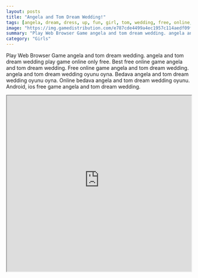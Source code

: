 ```yaml
---
layout: posts
title: "Angela and Tom Dream Wedding!"
tags: [angela, dream, dress, up, fun, girl, tom, wedding, free, online, games, oyna, game, free, games, play, play, games]
image: "https://img.gamedistribution.com/e787cde4499a4ec1957c114aedf09f17.jpg"
summary: "Play Web Browser Game angela and tom dream wedding. angela and tom dream wedding play game online only free. Best free online game angela and tom dream wedding. Free online game angela and tom dream wedding. angela and tom dream wedding oyunu oyna. Bedava angela and tom dream wedding oyunu oyna. Online bedava angela and tom dream wedding oyunu. Android, ios free game angela and tom dream wedding."
category: "Girls"
---
```


Play Web Browser Game angela and tom dream wedding. angela and tom dream wedding play game online only free. Best free online game angela and tom dream wedding. Free online game angela and tom dream wedding. angela and tom dream wedding oyunu oyna. Bedava angela and tom dream wedding oyunu oyna. Online bedava angela and tom dream wedding oyunu. Android, ios free game angela and tom dream wedding.

<iframe width="100%" height="480px;" src="https://html5.gamedistribution.com/e787cde4499a4ec1957c114aedf09f17/"></iframe>
